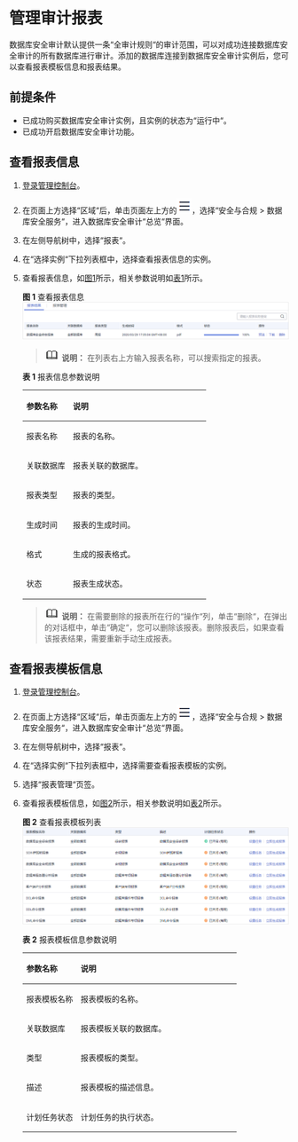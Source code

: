 # 管理审计报表<a name="dbss_01_0196"></a>

数据库安全审计默认提供一条“全审计规则“的审计范围，可以对成功连接数据库安全审计的所有数据库进行审计。添加的数据库连接到数据库安全审计实例后，您可以查看报表模板信息和报表结果。

## 前提条件<a name="section441811405410"></a>

-   已成功购买数据库安全审计实例，且实例的状态为“运行中“。
-   已成功开启数据库安全审计功能。

## 查看报表信息<a name="section3175951365"></a>

1.  [登录管理控制台](https://console.huaweicloud.com/?locale=zh-cn)。
2.  在页面上方选择“区域“后，单击页面左上方的![](figures/icon-list-1.png)，选择“安全与合规  \>  数据库安全服务“，进入数据库安全审计“总览“界面。
3.  在左侧导航树中，选择“报表“。
4.  在“选择实例“下拉列表框中，选择查看报表信息的实例。
5.  查看报表信息，如[图1](#fig13686171251816)所示，相关参数说明如[表1](#table964761214306)所示。

    **图 1**  查看报表信息<a name="fig13686171251816"></a>  
    ![](figures/查看报表信息.png "查看报表信息")

    >![](public_sys-resources/icon-note.gif) **说明：** 
    >在列表右上方输入报表名称，可以搜索指定的报表。

    **表 1**  报表信息参数说明

    <a name="table964761214306"></a>
    <table><thead align="left"><tr id="row1365581213011"><th class="cellrowborder" valign="top" width="25.4%" id="mcps1.2.3.1.1"><p id="p96584127304"><a name="p96584127304"></a><a name="p96584127304"></a>参数名称</p>
    </th>
    <th class="cellrowborder" valign="top" width="74.6%" id="mcps1.2.3.1.2"><p id="p18660171293013"><a name="p18660171293013"></a><a name="p18660171293013"></a>说明</p>
    </th>
    </tr>
    </thead>
    <tbody><tr id="row7664312163018"><td class="cellrowborder" valign="top" width="25.4%" headers="mcps1.2.3.1.1 "><p id="p56657123309"><a name="p56657123309"></a><a name="p56657123309"></a>报表名称</p>
    </td>
    <td class="cellrowborder" valign="top" width="74.6%" headers="mcps1.2.3.1.2 "><p id="p14669161217308"><a name="p14669161217308"></a><a name="p14669161217308"></a>报表的名称。</p>
    </td>
    </tr>
    <tr id="row18114121410321"><td class="cellrowborder" valign="top" width="25.4%" headers="mcps1.2.3.1.1 "><p id="p195041220123213"><a name="p195041220123213"></a><a name="p195041220123213"></a>关联数据库</p>
    </td>
    <td class="cellrowborder" valign="top" width="74.6%" headers="mcps1.2.3.1.2 "><p id="p5506192011323"><a name="p5506192011323"></a><a name="p5506192011323"></a>报表关联的数据库。</p>
    </td>
    </tr>
    <tr id="row17352133015322"><td class="cellrowborder" valign="top" width="25.4%" headers="mcps1.2.3.1.1 "><p id="p7313193714329"><a name="p7313193714329"></a><a name="p7313193714329"></a>报表类型</p>
    </td>
    <td class="cellrowborder" valign="top" width="74.6%" headers="mcps1.2.3.1.2 "><p id="p631613374329"><a name="p631613374329"></a><a name="p631613374329"></a>报表的类型。</p>
    </td>
    </tr>
    <tr id="row1167216126301"><td class="cellrowborder" valign="top" width="25.4%" headers="mcps1.2.3.1.1 "><p id="p126741912113015"><a name="p126741912113015"></a><a name="p126741912113015"></a>生成时间</p>
    </td>
    <td class="cellrowborder" valign="top" width="74.6%" headers="mcps1.2.3.1.2 "><p id="p76771712113017"><a name="p76771712113017"></a><a name="p76771712113017"></a>报表的生成时间。</p>
    </td>
    </tr>
    <tr id="row1856318344013"><td class="cellrowborder" valign="top" width="25.4%" headers="mcps1.2.3.1.1 "><p id="p356373194018"><a name="p356373194018"></a><a name="p356373194018"></a>格式</p>
    </td>
    <td class="cellrowborder" valign="top" width="74.6%" headers="mcps1.2.3.1.2 "><p id="p205631324016"><a name="p205631324016"></a><a name="p205631324016"></a>生成的报表格式。</p>
    </td>
    </tr>
    <tr id="row19685121213016"><td class="cellrowborder" valign="top" width="25.4%" headers="mcps1.2.3.1.1 "><p id="p968710125308"><a name="p968710125308"></a><a name="p968710125308"></a>状态</p>
    </td>
    <td class="cellrowborder" valign="top" width="74.6%" headers="mcps1.2.3.1.2 "><p id="p186901012163011"><a name="p186901012163011"></a><a name="p186901012163011"></a>报表生成状态。</p>
    </td>
    </tr>
    </tbody>
    </table>

    >![](public_sys-resources/icon-note.gif) **说明：** 
    >在需要删除的报表所在行的“操作“列，单击“删除“，在弹出的对话框中，单击“确定“，您可以删除该报表。删除报表后，如果查看该报表结果，需要重新手动生成报表。


## 查看报表模板信息<a name="section93844411216"></a>

1.  [登录管理控制台](https://console.huaweicloud.com/?locale=zh-cn)。
2.  在页面上方选择“区域“后，单击页面左上方的![](figures/icon-list-1.png)，选择“安全与合规  \>  数据库安全服务“，进入数据库安全审计“总览“界面。
3.  在左侧导航树中，选择“报表“。
4.  在“选择实例“下拉列表框中，选择需要查看报表模板的实例。
5.  选择“报表管理“页签。
6.  查看报表模板信息，如[图2](#fig1150594619567)所示，相关参数说明如[表2](#table179131719111217)所示。

    **图 2**  查看报表模板列表<a name="fig1150594619567"></a>  
    ![](figures/查看报表模板列表.png "查看报表模板列表")

    **表 2**  报表模板信息参数说明

    <a name="table179131719111217"></a>
    <table><thead align="left"><tr id="row1914619131213"><th class="cellrowborder" valign="top" width="25.4%" id="mcps1.2.3.1.1"><p id="p14914171921216"><a name="p14914171921216"></a><a name="p14914171921216"></a>参数名称</p>
    </th>
    <th class="cellrowborder" valign="top" width="74.6%" id="mcps1.2.3.1.2"><p id="p5914121921216"><a name="p5914121921216"></a><a name="p5914121921216"></a>说明</p>
    </th>
    </tr>
    </thead>
    <tbody><tr id="row1891401911125"><td class="cellrowborder" valign="top" width="25.4%" headers="mcps1.2.3.1.1 "><p id="p17914141931211"><a name="p17914141931211"></a><a name="p17914141931211"></a>报表模板名称</p>
    </td>
    <td class="cellrowborder" valign="top" width="74.6%" headers="mcps1.2.3.1.2 "><p id="p1991461910120"><a name="p1991461910120"></a><a name="p1991461910120"></a>报表模板的名称。</p>
    </td>
    </tr>
    <tr id="row99141819131211"><td class="cellrowborder" valign="top" width="25.4%" headers="mcps1.2.3.1.1 "><p id="p091417195126"><a name="p091417195126"></a><a name="p091417195126"></a>关联数据库</p>
    </td>
    <td class="cellrowborder" valign="top" width="74.6%" headers="mcps1.2.3.1.2 "><p id="p1691451971217"><a name="p1691451971217"></a><a name="p1691451971217"></a>报表模板关联的数据库。</p>
    </td>
    </tr>
    <tr id="row1591471911127"><td class="cellrowborder" valign="top" width="25.4%" headers="mcps1.2.3.1.1 "><p id="p5914819191218"><a name="p5914819191218"></a><a name="p5914819191218"></a>类型</p>
    </td>
    <td class="cellrowborder" valign="top" width="74.6%" headers="mcps1.2.3.1.2 "><p id="p12914111971210"><a name="p12914111971210"></a><a name="p12914111971210"></a>报表模板的类型。</p>
    </td>
    </tr>
    <tr id="row391471914129"><td class="cellrowborder" valign="top" width="25.4%" headers="mcps1.2.3.1.1 "><p id="p149143195128"><a name="p149143195128"></a><a name="p149143195128"></a>描述</p>
    </td>
    <td class="cellrowborder" valign="top" width="74.6%" headers="mcps1.2.3.1.2 "><p id="p14914201919125"><a name="p14914201919125"></a><a name="p14914201919125"></a>报表模板的描述信息。</p>
    </td>
    </tr>
    <tr id="row891481921215"><td class="cellrowborder" valign="top" width="25.4%" headers="mcps1.2.3.1.1 "><p id="p18914131914128"><a name="p18914131914128"></a><a name="p18914131914128"></a>计划任务状态</p>
    </td>
    <td class="cellrowborder" valign="top" width="74.6%" headers="mcps1.2.3.1.2 "><p id="p4914131921218"><a name="p4914131921218"></a><a name="p4914131921218"></a>计划任务的执行状态。</p>
    </td>
    </tr>
    </tbody>
    </table>


